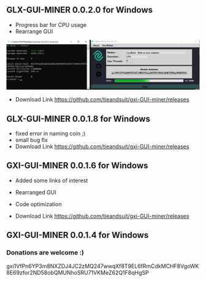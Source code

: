 ## GLX-GUI-MINER 0.0.2.0 for Windows
* Progress bar for CPU usage
* Rearrange GUI

![AI](gui0020.png)
* Download Link https://github.com/tieandsuit/gxi-GUI-miner/releases

## GLX-GUI-MINER 0.0.1.8 for Windows
* fixed error in naming coin ;)
* small bug fix
* Download Link https://github.com/tieandsuit/gxi-GUI-miner/releases

## GXI-GUI-MINER 0.0.1.6 for Windows
* Added some links of interest 
* Rearranged GUI
* Code optimization

* Download Link https://github.com/tieandsuit/gxi-GUI-miner/releases
## GXI-GUI-MINER 0.0.1.4 for Windows

### Donations are welcome :) 
gxi1VfPn6YP3m8NXZDJ4JC2zMQ247wwqXf8T9EL6fRmCdkMCHF8VgoWK8E69zfor2ND58obQMUNhoSRU71VKMeZ62Q1F8qHgSP
